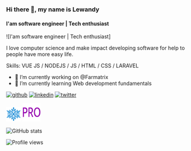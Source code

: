 ### Hi there 👋, my name is Lewandy
#### I'am software engineer | Tech enthusiast
![I'am software engineer | Tech enthusiast]

I love computer science and make impact developing software for help to people have more easy life.

Skills: VUE JS / NODEJS / JS / HTML / CSS / LARAVEL

- 🔭 I’m currently working on @Farmatrix 
- 🌱 I’m currently learning Web development fundamentals 


[<img src='https://cdn.jsdelivr.net/npm/simple-icons@3.0.1/icons/github.svg' alt='github' height='40'>](https://github.com/lewandy)  [<img src='https://cdn.jsdelivr.net/npm/simple-icons@3.0.1/icons/linkedin.svg' alt='linkedin' height='40'>](https://www.linkedin.com/in/lewandy/)  [<img src='https://cdn.jsdelivr.net/npm/simple-icons@3.0.1/icons/twitter.svg' alt='twitter' height='40'>](https://twitter.com/lewandydilone)  

<a href='https://archiveprogram.github.com/'><img src='https://raw.githubusercontent.com/acervenky/animated-github-badges/master/assets/acbadge.gif' width='40' height='40'></a> <a href='https://github.com/pricing'><img src='https://raw.githubusercontent.com/acervenky/animated-github-badges/master/assets/pro.gif' width='50' height='50'></a>

![GitHub stats](https://github-readme-stats.vercel.app/api?username=lewandy&show_icons=true)  

![Profile views](https://gpvc.arturio.dev/lewandy)  
